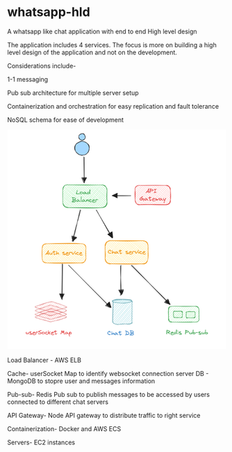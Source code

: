 # whatsapp-hld

A whatsapp like chat application with end to end High level design

The application includes 4 services. The focus is more on building a high level design of the application and not on the development. 

Considerations include- 

1-1 messaging

Pub sub architecture for multiple server setup

Containerization and orchestration for easy replication and fault tolerance

NoSQL schema for ease of development

![1725891698382](image/README/1725891698382.png)

Load Balancer - AWS ELB

Cache- userSocket Map to identify websocket connection server
DB - MongoDB to stopre user and messages information

Pub-sub- Redis Pub sub to publish messages to be accessed by users connected to different chat servers

API Gateway- Node API gateway to distribute traffic to right service

Containerization- Docker and AWS ECS

Servers- EC2 instances
